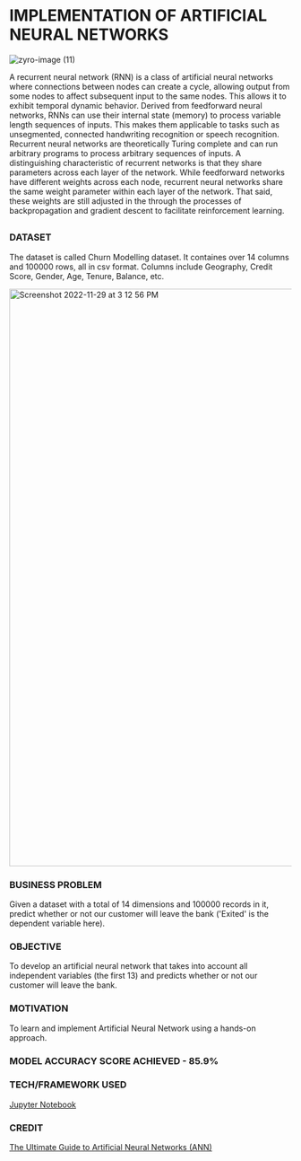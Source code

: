 # IMPLEMENTATION OF ARTIFICIAL NEURAL NETWORKS

![zyro-image (11)](https://user-images.githubusercontent.com/94697656/204504421-e226ef79-6e46-423c-bef0-e47a08881f19.png)



A recurrent neural network (RNN) is a class of artificial neural networks where connections between nodes can create a cycle, allowing output from some nodes to affect subsequent input to the same nodes. This allows it to exhibit temporal dynamic behavior. Derived from feedforward neural networks, RNNs can use their internal state (memory) to process variable length sequences of inputs. This makes them applicable to tasks such as unsegmented, connected handwriting recognition or speech recognition. Recurrent neural networks are theoretically Turing complete and can run arbitrary programs to process arbitrary sequences of inputs. A distinguishing characteristic of recurrent networks is that they share parameters across each layer of the network. While feedforward networks have different weights across each node, recurrent neural networks share the same weight parameter within each layer of the network. That said, these weights are still adjusted in the through the processes of backpropagation and gradient descent to facilitate reinforcement learning.

## 
### DATASET
The dataset is called Churn Modelling dataset. It containes over 14 columns and 100000 rows, all in csv format. Columns include Geography, Credit Score, Gender, Age, Tenure, Balance, etc.

<img width="1029" alt="Screenshot 2022-11-29 at 3 12 56 PM" src="https://user-images.githubusercontent.com/94697656/204494727-8b37aa7a-f5c3-426e-b23e-6363395cf1ac.png">


### BUSINESS PROBLEM
Given a dataset with a total of 14 dimensions and 100000 records in it, predict whether or not our customer will leave the bank ('Exited' is the dependent variable here).

### OBJECTIVE
To develop an artificial neural network that takes into account all independent variables (the first 13) and predicts whether or not our customer will leave the bank.

### MOTIVATION
To learn and implement Artificial Neural Network using a hands-on approach.

### MODEL ACCURACY SCORE ACHIEVED - 85.9%

### TECH/FRAMEWORK USED
[Jupyter Notebook](https://jupyter.org/)

### CREDIT
[The Ultimate Guide to Artificial Neural Networks (ANN)](https://www.superdatascience.com/blogs/the-ultimate-guide-to-artificial-neural-networks-ann)
